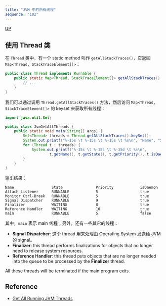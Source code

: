 ```yaml
---
title: "JVM 中的所有线程"
sequence: "102"
---
```


[UP](/java-concurrency.html)


## 使用 Thread 类

在 `Thread` 类中，有一个 static method 叫作 `getAllStackTraces()`，它返回 `Map<Thread, StackTraceElement[]>`：

```java
public class Thread implements Runnable {
    public static Map<Thread, StackTraceElement[]> getAllStackTraces() {
        // ...
    }
}
```

我们可以通过调用 `Thread.getAllStackTraces()` 方法，然后访问 `Map<Thread, StackTraceElement[]>` 的 keyset 来获取所有线程：

```java
import java.util.Set;

public class JvmGetAllThreads {
    public static void main(String[] args) {
        Set<Thread> threads = Thread.getAllStackTraces().keySet();
        System.out.printf("%-15s \t %-15s \t %-15s \t %s\n", "Name", "State", "Priority", "isDaemon");
        for (Thread t : threads) {
            System.out.printf("%-15s \t %-15s \t %-15d \t %s\n",
                    t.getName(), t.getState(), t.getPriority(), t.isDaemon());
        }
    }
}
```

输出结果：

```text
Name            	 State           	 Priority        	 isDaemon
Attach Listener 	 RUNNABLE        	 5               	 true
Monitor Ctrl-Break 	 RUNNABLE        	 5               	 true
Signal Dispatcher 	 RUNNABLE        	 9               	 true
Finalizer       	 WAITING         	 8               	 true
Reference Handler 	 WAITING         	 10              	 true
main            	 RUNNABLE        	 5               	 false
```

其中，`main` 表示 main 线程；另外，还有一些其它的线程：

- **Signal Dispatcher**: 这个 thread 用来处理由 Operating System 发送给 JVM 的 signal。
- **Finalizer**: this thread performs finalizations for objects that no longer need to release system resources.
- **Reference Handler**: this thread puts objects
  that are no longer needed into the queue to be processed by the **Finalizer** thread.

All these threads will be terminated if the main program exits.

## Reference

- [Get All Running JVM Threads](https://www.baeldung.com/java-get-all-threads)
